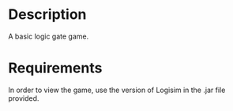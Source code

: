 # Description
A basic logic gate game.

# Requirements
In order to view the game, use the version of Logisim in the .jar file provided.